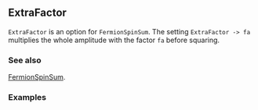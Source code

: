 ## ExtraFactor

`ExtraFactor` is an option for `FermionSpinSum`. The setting `ExtraFactor -> fa`  multiplies the whole amplitude with the factor `fa` before squaring.

### See also

[FermionSpinSum](FermionSpinSum).

### Examples